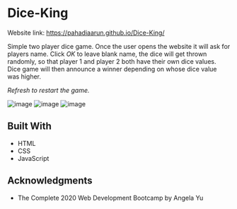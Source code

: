 # Dice-King

Website link: https://pahadiaarun.github.io/Dice-King/

Simple two player dice game. Once the user opens the website it will ask for players name. Click *OK* to leave blank name, the dice will get thrown randomly, so that player 1 and player 2 both have their own dice values. Dice game will then announce a winner depending on whose dice value was higher.

*Refresh to restart the game.*

![image](https://user-images.githubusercontent.com/80753977/176445403-9859f787-9cc5-4712-b3b5-054dbab217f6.png)
![image](https://user-images.githubusercontent.com/80753977/176445582-9c8f8163-1238-4e25-bc87-3567d2f0b5d2.png)
![image](https://user-images.githubusercontent.com/80753977/176445608-5058bdc5-8d68-4539-ae39-ee014d5f39a2.png)

## Built With

  * HTML
  * CSS
  * JavaScript

## Acknowledgments

  * The Complete 2020 Web Development Bootcamp by Angela Yu
